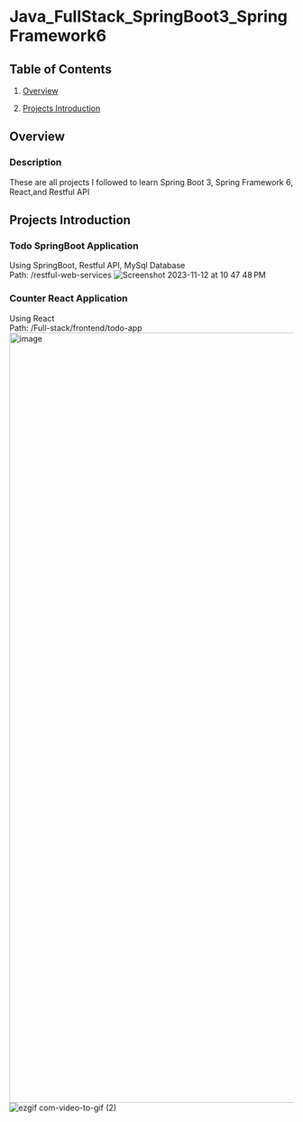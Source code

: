 # Java_FullStack_SpringBoot3_SpringFramework6
## Table of Contents
1. [Overview](#Overview)

2. [Projects Introduction](#Projects-Introduction)

## Overview
### Description
These are all projects I followed to learn Spring Boot 3, Spring Framework 6, React,and Restful API

## Projects Introduction
### Todo SpringBoot Application
Using SpringBoot, Restful API, MySql Database  
Path: /restful-web-services
![Screenshot 2023-11-12 at 10 47 48 PM](https://github.com/XiaoyangJin/Java_FullStack_SpringBoot3_SpringFramework6/assets/90944062/85b9b8d4-7cea-48e5-8e1e-1a6793615a61)

### Counter React Application
Using React  
Path: /Full-stack/frontend/todo-app
<img width="1364" alt="image" src="https://github.com/XiaoyangJin/Java_FullStack_SpringBoot3_SpringFramework6/assets/90944062/6a128fe8-25d1-4a12-a32c-df695f3aba1d">
![ezgif com-video-to-gif (2)](https://github.com/XiaoyangJin/Java_FullStack_SpringBoot3_SpringFramework6/assets/90944062/6749eb09-fcd4-46b3-88ff-82f75a4575c7)
